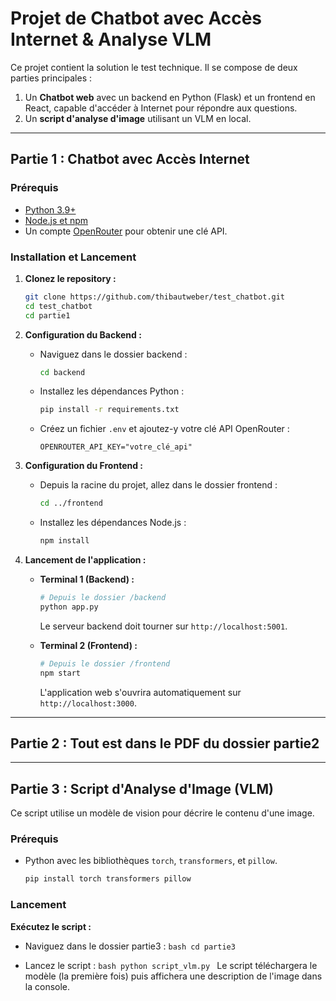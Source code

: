 # Projet de Chatbot avec Accès Internet & Analyse VLM

Ce projet contient la solution le test technique. Il se compose de deux parties principales :

1.  Un **Chatbot web** avec un backend en Python (Flask) et un frontend en React, capable d'accéder à Internet pour répondre aux questions.
2.  Un **script d'analyse d'image** utilisant un VLM en local.

---

## Partie 1 : Chatbot avec Accès Internet

### Prérequis

* [Python 3.9+](https://www.python.org/)
* [Node.js et npm](https://nodejs.org/en/)
* Un compte [OpenRouter](https://openrouter.ai/) pour obtenir une clé API.

### Installation et Lancement

1.  **Clonez le repository :**
    ```bash
    git clone https://github.com/thibautweber/test_chatbot.git
    cd test_chatbot
    cd partie1
    ```

2.  **Configuration du Backend :**
    * Naviguez dans le dossier backend :
        ```bash
        cd backend
        ```
    * Installez les dépendances Python :
        ```bash
        pip install -r requirements.txt
        ```
    * Créez un fichier `.env` et ajoutez-y votre clé API OpenRouter :
        ```
        OPENROUTER_API_KEY="votre_clé_api"
        ```

3.  **Configuration du Frontend :**
    * Depuis la racine du projet, allez dans le dossier frontend :
        ```bash
        cd ../frontend 
        ```
    * Installez les dépendances Node.js :
        ```bash
        npm install
        ```

4.  **Lancement de l'application :**
    * **Terminal 1 (Backend) :**
        ```bash
        # Depuis le dossier /backend
        python app.py
        ```
        Le serveur backend doit tourner sur `http://localhost:5001`.

    * **Terminal 2 (Frontend) :**
        ```bash
        # Depuis le dossier /frontend
        npm start
        ```
        L'application web s'ouvrira automatiquement sur `http://localhost:3000`.

---

## Partie 2 : Tout est dans le PDF du dossier partie2

---

## Partie 3 : Script d'Analyse d'Image (VLM)

Ce script utilise un modèle de vision pour décrire le contenu d'une image.

### Prérequis

* Python avec les bibliothèques `torch`, `transformers`, et `pillow`.
    ```bash
    pip install torch transformers pillow
    ```


### Lancement

**Exécutez le script :**
* Naviguez dans le dossier partie3 :
        ```bash
        cd partie3
        ```

* Lancez le script :
        ```bash
        python script_vlm.py
        ```
    Le script téléchargera le modèle (la première fois) puis affichera une description de l'image dans la console.
